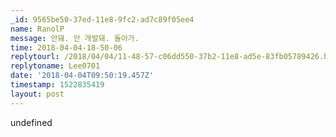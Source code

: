 ```yaml
---
_id: 9565be50-37ed-11e8-9fc2-ad7c89f05ee4
name: RanolP
message: 안돼. 안 개발돼. 돌아가.
time: 2018-04-04-18-50-06
replytourl: /2018/04/04/11-48-57-c06dd550-37b2-11e8-ad5e-83fb05789426.html
replytoname: Lee0701
date: '2018-04-04T09:50:19.457Z'
timestamp: 1522835419
layout: post
---
```

undefined
